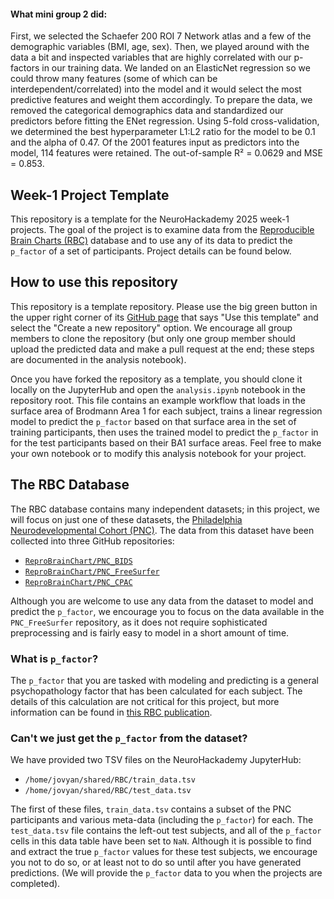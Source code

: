 #### What mini group 2 did:

First, we selected the Schaefer 200 ROI 7 Network atlas and a few of the demographic variables (BMI, age, sex). Then, we played around with the data a bit and inspected variables that are highly correlated with our p-factors in our training data. We landed on an ElasticNet regression so we could throw many features (some of which can be interdependent/correlated) into the model and it would select the most predictive features and weight them accordingly. To prepare the data, we removed the categorical demographics data and standardized our predictors before fitting the ENet regression. Using 5-fold cross-validation, we determined the best hyperparameter L1:L2 ratio for the model to be 0.1 and the alpha of 0.47. Of the 2001 features input as predictors into the model, 114 features were retained. The out-of-sample R² = 0.0629 and MSE = 0.853.



## Week-1 Project Template

This repository is a template for the NeuroHackademy 2025 week-1
projects. The goal of the project is to examine data from the
[Reproducible Brain Charts (RBC)](https://reprobrainchart.github.io/) database
and to use any of its data to predict the `p_factor` of a set of participants.
Project details can be found below.


## How to use this repository

This repository is a template repository. Please use the big green button in
the upper right corner of its [GitHub page](
https://github.com/NeuroHackademy2025/week1-project-template) that says "Use
this template" and select the "Create a new repository" option. We encourage
all group members to clone the repository (but only one group member should
upload the predicted data and make a pull request at the end; these steps are
documented in the analysis notebook).

Once you have forked the repository as a template, you should clone it locally
on the JupyterHub and open the `analysis.ipynb` notebook in the repository
root. This file contains an example workflow that loads in the surface area of
Brodmann Area 1 for each subject, trains a linear regression model to predict
the `p_factor` based on that surface area in the set of training participants,
then uses the trained model to predict the `p_factor` in for the test
participants based on their BA1 surface areas. Feel free to make your own
notebook or to modify this analysis notebook for your project.


## The RBC Database

The RBC database contains many independent datasets; in this project, we will
focus on just one of these datasets, the
[Philadelphia Neurodevelopmental Cohort (PNC)](
https://www.med.upenn.edu/bbl/philadelphianeurodevelopmentalcohort.html).
The data from this dataset have been collected into three GitHub repositories:
* [`ReproBrainChart/PNC_BIDS`](https://github.com/ReproBrainChart/PNC_BIDS)
* [`ReproBrainChart/PNC_FreeSurfer`](
  https://github.com/ReproBrainChart/PNC_FreeSurfer)
* [`ReproBrainChart/PNC_CPAC`](https://github.com/ReproBrainChart/PNC_CPAC)

Although you are welcome to use any data from the dataset to model and predict
the `p_factor`, we encourage you to focus on the data available in the
`PNC_FreeSurfer` repository, as it does not require sophisticated preprocessing
and is fairly easy to model in a short amount of time.

### What is `p_factor`?

The `p_factor` that you are tasked with modeling and predicting is a general
psychopathology factor that has been calculated for each subject. The details
of this calculation are not critical for this project, but more information can
be found in [this RBC publication](https://doi.org/10.1101/2025.02.24.639850).

### Can't we just get the `p_factor` from the dataset?

We have provided two TSV files on the NeuroHackademy JupyterHub:
* `/home/jovyan/shared/RBC/train_data.tsv`
* `/home/jovyan/shared/RBC/test_data.tsv`

The first of these files, `train_data.tsv` contains a subset of the PNC
participants and various meta-data (including the `p_factor`) for each. The
`test_data.tsv` file contains the left-out test subjects, and all of the
`p_factor` cells in this data table have been set to `NaN`. Although it is
possible to find and extract the true `p_factor` values for these test
subjects, we encourage you not to do so, or at least not to do so until after
you have generated predictions. (We will provide the `p_factor` data to you
when the projects are completed).
